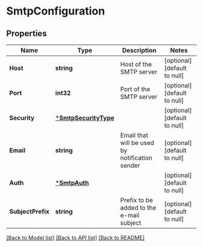 # SmtpConfiguration

## Properties
Name | Type | Description | Notes
------------ | ------------- | ------------- | -------------
**Host** | **string** | Host of the SMTP server | [optional] [default to null]
**Port** | **int32** | Port of the SMTP server | [optional] [default to null]
**Security** | [***SmtpSecurityType**](SmtpSecurityType.md) |  | [optional] [default to null]
**Email** | **string** | Email that will be used by notification sender | [optional] [default to null]
**Auth** | [***SmtpAuth**](SmtpAuth.md) |  | [optional] [default to null]
**SubjectPrefix** | **string** | Prefix to be added to the e-mail subject | [optional] [default to null]

[[Back to Model list]](../README.md#documentation-for-models) [[Back to API list]](../README.md#documentation-for-api-endpoints) [[Back to README]](../README.md)

